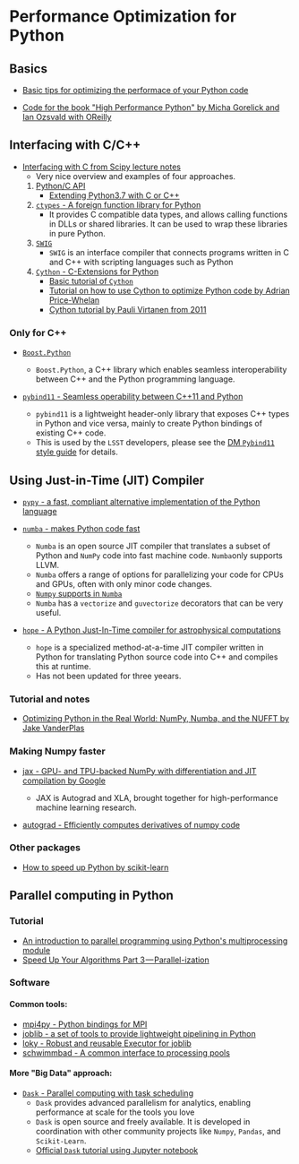 # Performance Optimization for Python

## Basics

- [Basic tips for optimizing the performace of your Python code](https://wiki.python.org/moin/PythonSpeed/PerformanceTips)

- [Code for the book "High Performance Python" by Micha Gorelick and Ian Ozsvald with OReilly](https://github.com/mynameisfiber/high_performance_python)

## Interfacing with C/C++

- [Interfacing with C from Scipy lecture notes](https://scipy-lectures.org/advanced/interfacing_with_c/interfacing_with_c.html#introduction)
	* Very nice overview and examples of four approaches.
	1. [Python/C API](https://docs.python.org/3/c-api/index.html)
		- [Extending Python3.7 with C or C++](https://docs.python.org/3/extending/extending.html)
	2. [`ctypes` -  A foreign function library for Python](https://docs.python.org/3/library/ctypes.html)
		- It provides C compatible data types, and allows calling functions in DLLs or shared libraries. It can be used to wrap these libraries in pure Python.
	3. [`SWIG`](http://www.swig.org/exec.html)
		- `SWIG` is an interface compiler that connects programs written in C and C++ with scripting languages such as Python
	4. [`Cython` - C-Extensions for Python](https://cython.org/)
		- [Basic tutorial of `Cython`](https://cython.readthedocs.io/en/latest/src/tutorial/cython_tutorial.html)
		- [Tutorial on how to use Cython to optimize Python code by Adrian Price-Whelan](https://github.com/adrn/cython-tutorial)
		- [Cython tutorial by Pauli Virtanen from 2011](https://python.g-node.org/python-summerschool-2011/_media/materials/cython/cython-slides.pdf)

### Only for C++ 

- [`Boost.Python`](https://www.boost.org/doc/libs/1_70_0/libs/python/doc/html/index.html)
	* `Boost.Python`, a C++ library which enables seamless interoperability between C++ and the Python programming language.

- [`pybind11` - Seamless operability between C++11 and Python](https://github.com/pybind/pybind11)
	* `pybind11` is a lightweight header-only library that exposes C++ types in Python and vice versa, mainly to create Python bindings of existing C++ code.
	* This is used by the `LSST` developers, please see the [DM `Pybind11` style guide](https://developer.lsst.io/pybind11/style.html) for details.

## Using Just-in-Time (JIT) Compiler

- [`pypy` -  a fast, compliant alternative implementation of the Python language](http://pypy.org/)

- [`numba` - makes Python code fast](http://numba.pydata.org/)
	- `Numba` is an open source JIT compiler that translates a subset of Python and `NumPy` code into fast machine code.  `Numba`only supports LLVM.
	- `Numba` offers a range of options for parallelizing your code for CPUs and GPUs, often with only minor code changes.
	- [`Numpy` supports in `Numba`](http://numba.pydata.org/numba-doc/0.15.1/numpy_support.html)
	- `Numba` has a `vectorize` and `guvectorize` decorators that can be very useful.

- [`hope` - A Python Just-In-Time compiler for astrophysical computations](https://github.com/jakeret/hope)
	- `hope` is a specialized method-at-a-time JIT compiler written in Python for translating Python source code into C++ and compiles this at runtime.
	- Has not been updated for three yeears.

### Tutorial and notes

- [Optimizing Python in the Real World: NumPy, Numba, and the NUFFT by Jake VanderPlas](https://jakevdp.github.io/blog/2015/02/24/optimizing-python-with-numpy-and-numba/)

### Making Numpy faster

- [jax - GPU- and TPU-backed NumPy with differentiation and JIT compilation by Google](https://github.com/google/jax)
	* JAX is Autograd and XLA, brought together for high-performance machine learning research.

- [autograd - Efficiently computes derivatives of numpy code](https://github.com/HIPS/autograd)

### Other packages

- [How to speed up Python by scikit-learn](https://scikit-learn.org/stable/developers/performance.html)


## Parallel computing in Python

### Tutorial

- [An introduction to parallel programming using Python's multiprocessing module](https://sebastianraschka.com/Articles/2014_multiprocessing.html)
- [Speed Up Your Algorithms Part 3 — Parallel-ization](https://towardsdatascience.com/speed-up-your-algorithms-part-3-parallelization-4d95c0888748)

### Software

#### Common tools:

- [mpi4py - Python bindings for MPI](https://github.com/mpi4py/mpi4py)
- [joblib - a set of tools to provide lightweight pipelining in Python](https://github.com/joblib/joblib)
- [loky - Robust and reusable Executor for joblib](https://github.com/tomMoral/loky)
- [schwimmbad - A common interface to processing pools](https://github.com/adrn/schwimmbad)

#### More "Big Data" approach:

- [`Dask` - Parallel computing with task scheduling](https://dask.org/)
	* `Dask` provides advanced parallelism for analytics, enabling performance at scale for the tools you love
	* `Dask` is open source and freely available. It is developed in coordination with other community projects like `Numpy`, `Pandas`, and `Scikit-Learn`.
	* [Official `Dask` tutorial using Jupyter notebook](https://github.com/dask/dask-tutorial)

